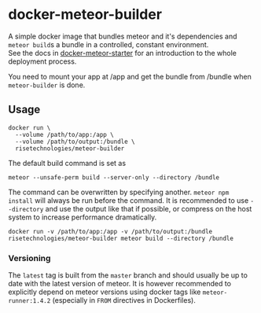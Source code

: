 docker-meteor-builder
=====================

A simple docker image that bundles meteor and it's dependencies and `meteor build`s a bundle in a controlled, constant environment.  
See the docs in [docker-meteor-starter][starter-readme] for an introduction to the whole deployment process.

You need to mount your app at /app and get the bundle from /bundle when `meteor-builder` is done.

Usage
-----

    docker run \
      --volume /path/to/app:/app \
      --volume /path/to/output:/bundle \
      risetechnologies/meteor-builder

The default build command is set as

    meteor --unsafe-perm build --server-only --directory /bundle

The command can be overwritten by specifying another.
`meteor npm install` will always be run before the command.
It is recommended to use `--directory` and use the output like that if possible,
or compress on the host system to increase performance dramatically.

    docker run -v /path/to/app:/app -v /path/to/output:/bundle risetechnologies/meteor-builder meteor build --directory /bundle

### Versioning

The `latest` tag is built from the `master` branch and should usually be up to date with the latest version of meteor.
It is however recommended to explicitly depend on meteor versions using docker tags like `meteor-runner:1.4.2` (especially in `FROM` directives in Dockerfiles).

[starter-readme]: https://github.com/risetechnologies/docker-meteor-starter/doc#readme
